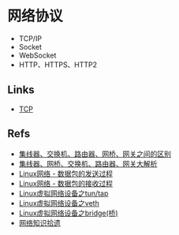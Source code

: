 # 网络协议

* TCP/IP
* Socket
* WebSocket
* HTTP、HTTPS、HTTP2

## Links

* [TCP](tcp.md)

## Refs

* [集线器、交换机、路由器、网桥、网关之间的区别](http://www.cnblogs.com/imapla/archive/2013/03/12/2955931.html)
* [集线器、网桥、交换机、路由器、网关大解析](https://www.tianmaying.com/tutorial/NetWorkInstrument)
* [Linux网络 - 数据包的发送过程](https://segmentfault.com/a/1190000008926093)
* [Linux网络 - 数据包的接收过程](https://segmentfault.com/a/1190000008836467)
* [Linux虚拟网络设备之tun/tap](https://segmentfault.com/a/1190000009249039)
* [Linux虚拟网络设备之veth](https://segmentfault.com/a/1190000009251098)
* [Linux虚拟网络设备之bridge(桥)](https://segmentfault.com/a/1190000009491002)
* [网络知识拾遗](http://yikun.github.io/2015/11/23/网络知识拾遗/)
